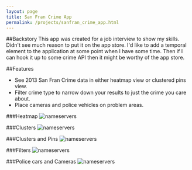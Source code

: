 ```yaml
---
layout: page
title: San Fran Crime App
permalink: /projects/sanfran_crime_app.html
---
```


##Backstory
This app was created for a job interview to show my skills.  Didn't see much reason to put it on the app store.  I'd like to add a temporal element to the application at some point when I have some time.  Then if I can hook it up to some crime API then it might be worthy of the app store.

##Features
* See 2013 San Fran Crime data in either heatmap view or clustered pins view.  
* Filter crime type to narrow down your results to just the crime you care about.  
* Place cameras and police vehicles on problem areas.

###Heatmap
![nameservers](/img/sf-crime/heatmap.jpg)

###Clusters
![nameservers](/img/sf-crime/clusters.jpg)

###Clusters and Pins
![nameservers](/img/sf-crime/clusters2.jpg)

###Filters
![nameservers](/img/sf-crime/filters.jpg)

###Police cars and Cameras
![nameservers](/img/sf-crime/carsandcameras.jpg)